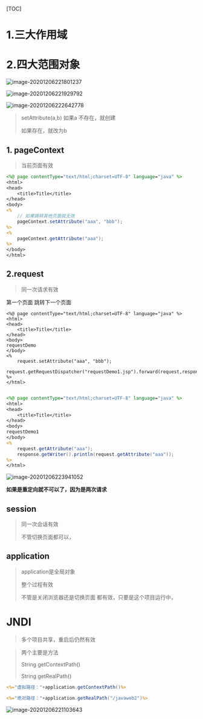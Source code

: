 [TOC]





# 1.三大作用域



# 2.四大范围对象

![image-20201206221801237](https://xiaoboblog-bucket.oss-cn-hangzhou.aliyuncs.com/blog/image-20201206221801237.png)

![image-20201206221929792](https://xiaoboblog-bucket.oss-cn-hangzhou.aliyuncs.com/blog/image-20201206221929792.png)

![image-20201206222642778](https://xiaoboblog-bucket.oss-cn-hangzhou.aliyuncs.com/blog/image-20201206222642778.png)



> setAttribute(a,b) 如果a 不存在，就创建
>
> 如果存在，就改为b



## 1. pageContext

> 当前页面有效





```jsp
<%@ page contentType="text/html;charset=UTF-8" language="java" %>
<html>
<head>
    <title>Title</title>
</head>
<body>
<%
    // 如果跳转其他页面就无效
    pageContext.setAttribute("aaa", "bbb");
%>
<%
    pageContext.getAttribute("aaa");
%>
</body>
</html>
```



## 2.request

> 同一次请求有效



第一个页面 跳转下一个页面

```
<%@ page contentType="text/html;charset=UTF-8" language="java" %>
<html>
<head>
    <title>Title</title>
</head>
<body>
requestDemo
</body>
<%
    request.setAttribute("aaa", "bbb");
    request.getRequestDispatcher("requestDemo1.jsp").forward(request,response);
%>
</html>
```



```jsp

<%@ page contentType="text/html;charset=UTF-8" language="java" %>
<html>
<head>
    <title>Title</title>
</head>
<body>
requestDemo1
</body>
<%
    request.getAttribute("aaa");
    response.getWriter().println(request.getAttribute("aaa"));
%>
</html>
```

![image-20201206223941052](https://xiaoboblog-bucket.oss-cn-hangzhou.aliyuncs.com/blog/image-20201206223941052.png)

**如果是重定向就不可以了，因为是两次请求**

## session

> 同一次会话有效
>
> 不管切换页面都可以，



## application

> application是全局对象
>
> 整个过程有效
>
> 不管是关闭浏览器还是切换页面 都有效，只要是这个项目运行中，



# JNDI 



> 多个项目共享，重启后仍然有效









> 两个主要是方法
>
> String getContextPath()
>
> String getRealPath()



```jsp
<%="虚拟路径："+application.getContextPath()%>

<%="绝对路径："+application.getRealPath("/javaweb2")%>
```

![image-20201206221103643](https://xiaoboblog-bucket.oss-cn-hangzhou.aliyuncs.com/blog/image-20201206221103643.png)